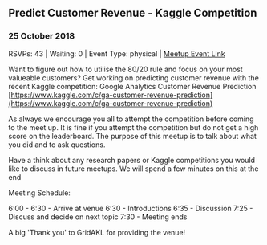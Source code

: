 ## Predict Customer Revenue - Kaggle Competition
### 25 October 2018
RSVPs: 43 | Waiting: 0 | Event Type: physical | [Meetup Event Link](https://www.meetup.com/Data-Science-Discussion-Auckland/events/252886616)

Want to figure out how to utilise the 80/20 rule and focus on your most valueable customers? Get working on predicting customer revenue with the recent Kaggle competition: Google Analytics Customer Revenue Prediction [https://www.kaggle.com/c/ga-customer-revenue-prediction](https://www.kaggle.com/c/ga-customer-revenue-prediction)

As always we encourage you all to attempt the competition before coming to the meet up. It is fine if you attempt the competition but do not get a high score on the leaderboard. The purpose of this meetup is to talk about what you did and to ask questions.

Have a think about any research papers or Kaggle competitions you would like to discuss in future meetups. We will spend a few minutes on this at the end

Meeting Schedule:

6:00 - 6:30 - Arrive at venue
6:30 - Introductions
6:35 - Discussion
7:25 - Discuss and decide on next topic
7:30 - Meeting ends

A big 'Thank you' to GridAKL for providing the venue!
